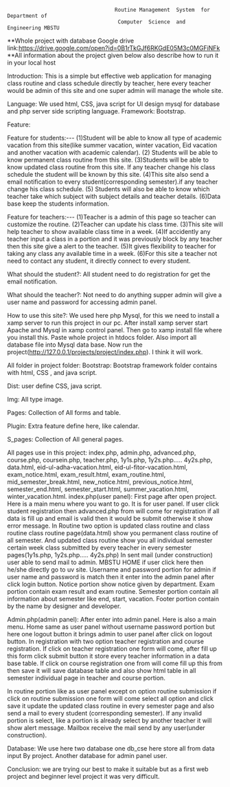                                        Routine Management  System  for  Department of  
                                        Computer  Science  and  Engineering MBSTU

 **Whole project with database Google drive link:https://drive.google.com/open?id=0B1rTkGJf6RKGdE05M3c0MGFiNFk
 **All information about the project given below also describe how to run it in your local host


Introduction: 
This is a simple but effective web application for managing  class routine and class schedule directly by teacher, here every teacher
would be admin of this site and one super admin will manage the whole site.


Language:
We used html, CSS, java script for UI design mysql for database and php server side scripting language.
Framework: Bootstrap.

Feature:

Feature for students:---
(1)Student will  be able to know  all type of academic vacation from this site(like summer vacation, winter vacation, Eid vacation and another vacation with academic calendar).
(2) Students will be able to know permanent class routine from this site. 
(3)Students will be able to know updated class routine from this site. If any teacher change his class schedule the student will be known by this site.
(4)This site also send a email notification to every student(corresponding semester).if any teacher change his  class schedule.
 (5) Students will also be able to know  which teacher take which subject with subject details and teacher details.
(6)Data base keep the students information.

Feature for teachers:---
(1)Teacher is a admin of this page so teacher can customize the routine.
(2)Teacher can update his class time.
(3)This site will help teacher to show available class time in a week.
(4)If accidently any teacher input a class in a portion and it was previously block by any teacher then this site give a alert to the teacher.
(5)It gives flexibility to teacher for taking any class any available time in a week.
(6)For this site a teacher not need to contact any student, it directly connect to  every student.



What should the student?:
All student need to do registration  for get the email notification.



What should the teacher?:
Not need to do anything supper admin will give a user name and password for accessing admin panel.





How to use this site?:
We used here php Mysql, for this we need to install a xamp server to run this project in our pc. After install xamp server start Apache and Mysql in xamp control panel.
Then go to xamp install file where you install this. Paste whole project in htdocs folder. Also import all database file into Mysql  data base. Now run the project(http://127.0.0.1/projects/project/index.php). 
I think it will work.



All folder in project folder: 
Bootstrap: Bootstrap framework folder contains with html, CSS , and java script.

Dist: user define CSS, java script.

Img: All type image.

Pages: Collection of  All forms and table.

Plugin: Extra feature define here, like calendar.

S_pages: Collection of All general pages.



All pages use in this project:
index.php, admin.php, advanced.php, course.php, coursein.php, teacher.php, 1y1s.php, 1y2s.php.....  4y2s.php,  data.html, eid-ul-adha-vacation.html, eid-ul-fitor-vacation.html, exam_notice.html, exam_result.html, exam_routine.html, mid_semester_break.html, new_notice.html, previous_notice.html, semester_end.html, semester_start.html, summer_vacation.html, winter_vacation.html.
index.php(user panel): 
First page after open project. Here  is a main menu where you want to go. It is for user panel. If user click student registration then advanced.php from will come for registration if all data is fill up and email is valid then it would be submit otherwise it show error message.
In Routine two option is updated class routine and class routine class routine page(data.html) show you permanent class routine of all semester. And updated class routine show you all individual semester certain week class submitted by every teacher in every semester pages(1y1s.php, 1y2s.php.....  4y2s.php) 
In sent mail (under construction) user able to send mail to admin.
MBSTU HOME if user click here then he/she directly  go to uv site.
Username and password portion for admin if user name and password is match then it   enter into the admin panel after click login button.
Notice portion show notice given by department.
Exam portion contain exam result and exam routine.
Semester portion contain all information about semester like end, start, vacation.
Footer portion contain by the name by designer and developer.

Admin.php(admin panel):
After enter into admin panel. Here is also a  main menu. Home same as user panel without username password portion but here one logout button it brings admin to user panel after click on logout button.
In registration with two option teacher registration and course registration. If click on teacher registration one form will come, after fill up this form click submit button it store every teacher information in a data base table. If click on course registration one from will come fill up this from then save it will save database table and also show html table in all semester individual page in teacher and course portion.

In routine portion like as user panel except on option routine submission if click on routine submission one form will come select all option and click save it update the updated class routine in every semester page and also send a mail to every student (corresponding semester). 
If any invalid portion is select, like a portion is already select by another teacher it will show  alert message.
Mailbox receive the mail send by any user(under construction).

Database:
We use here two database one db_cse here store all from data input By project. Another database for admin panel user. 

Conclusion: we are trying our best to make it suitable but as a first web project and beginner level project it was very difficult.

 
 
 
                                        
 

